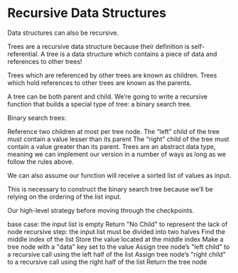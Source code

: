 # Recursive Data Structures

Data structures can also be recursive.

Trees are a recursive data structure because their definition is self-referential. A tree is a data structure which contains a piece of data and references to other trees!

Trees which are referenced by other trees are known as children. Trees which hold references to other trees are known as the parents.

A tree can be both parent and child. We’re going to write a recursive function that builds a special type of tree: a binary search tree.

Binary search trees:

Reference two children at most per tree node.
The “left” child of the tree must contain a value lesser than its parent
The “right” child of the tree must contain a value greater than its parent.
Trees are an abstract data type, meaning we can implement our version in a number of ways as long as we follow the rules above.

We can also assume our function will receive a sorted list of values as input.

This is necessary to construct the binary search tree because we’ll be relying on the ordering of the list input.

Our high-level strategy before moving through the checkpoints.

base case: the input list is empty
Return "No Child" to represent the lack of node
recursive step: the input list must be divided into two halves
Find the middle index of the list
Store the value located at the middle index
Make a tree node with a "data" key set to the value
Assign tree node’s "left child" to a recursive call using the left half of the list
Assign tree node’s "right child" to a recursive call using the right half of the list
Return the tree node
